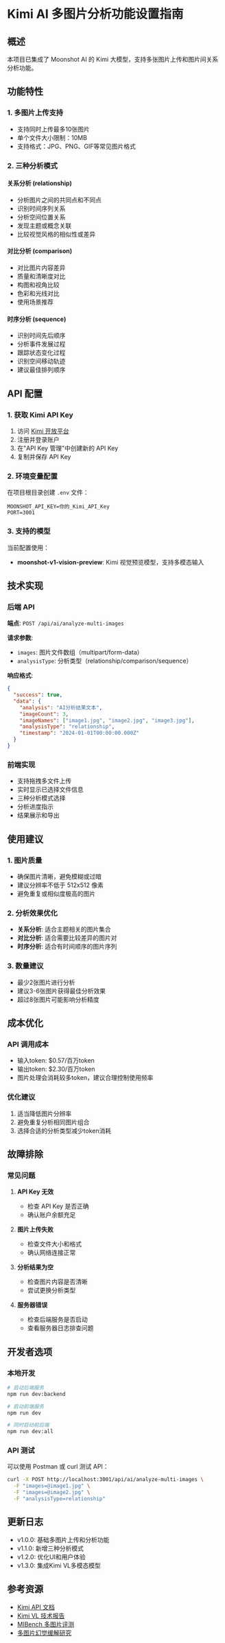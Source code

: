 # Kimi AI 多图片分析功能设置指南

## 概述

本项目已集成了 Moonshot AI 的 Kimi 大模型，支持多张图片上传和图片间关系分析功能。

## 功能特性

### 1. 多图片上传支持
- 支持同时上传最多10张图片
- 单个文件大小限制：10MB
- 支持格式：JPG、PNG、GIF等常见图片格式

### 2. 三种分析模式

#### 关系分析 (relationship)
- 分析图片之间的共同点和不同点
- 识别时间序列关系
- 分析空间位置关系
- 发现主题或概念关联
- 比较视觉风格的相似性或差异

#### 对比分析 (comparison)
- 对比图片内容差异
- 质量和清晰度对比
- 构图和视角比较
- 色彩和光线对比
- 使用场景推荐

#### 时序分析 (sequence)
- 识别时间先后顺序
- 分析事件发展过程
- 跟踪状态变化过程
- 识别空间移动轨迹
- 建议最佳排列顺序

## API 配置

### 1. 获取 Kimi API Key

1. 访问 [Kimi 开放平台](https://platform.moonshot.cn/)
2. 注册并登录账户
3. 在"API Key 管理"中创建新的 API Key
4. 复制并保存 API Key

### 2. 环境变量配置

在项目根目录创建 `.env` 文件：

```env
MOONSHOT_API_KEY=你的_Kimi_API_Key
PORT=3001
```

### 3. 支持的模型

当前配置使用：
- **moonshot-v1-vision-preview**: Kimi 视觉预览模型，支持多模态输入

## 技术实现

### 后端 API

**端点**: `POST /api/ai/analyze-multi-images`

**请求参数**:
- `images`: 图片文件数组（multipart/form-data）
- `analysisType`: 分析类型（relationship/comparison/sequence）

**响应格式**:
```json
{
  "success": true,
  "data": {
    "analysis": "AI分析结果文本",
    "imageCount": 3,
    "imageNames": ["image1.jpg", "image2.jpg", "image3.jpg"],
    "analysisType": "relationship",
    "timestamp": "2024-01-01T00:00:00.000Z"
  }
}
```

### 前端实现

- 支持拖拽多文件上传
- 实时显示已选择文件信息
- 三种分析模式选择
- 分析进度指示
- 结果展示和导出

## 使用建议

### 1. 图片质量
- 确保图片清晰，避免模糊或过暗
- 建议分辨率不低于 512x512 像素
- 避免重复或相似度极高的图片

### 2. 分析效果优化
- **关系分析**: 适合主题相关的图片集合
- **对比分析**: 适合需要比较差异的图片对
- **时序分析**: 适合有时间顺序的图片序列

### 3. 数量建议
- 最少2张图片进行分析
- 建议3-6张图片获得最佳分析效果
- 超过8张图片可能影响分析精度

## 成本优化

### API 调用成本
- 输入token: $0.57/百万token
- 输出token: $2.30/百万token
- 图片处理会消耗较多token，建议合理控制使用频率

### 优化建议
1. 适当降低图片分辨率
2. 避免重复分析相同图片组合
3. 选择合适的分析类型减少token消耗

## 故障排除

### 常见问题

1. **API Key 无效**
   - 检查 API Key 是否正确
   - 确认账户余额充足

2. **图片上传失败**
   - 检查文件大小和格式
   - 确认网络连接正常

3. **分析结果为空**
   - 检查图片内容是否清晰
   - 尝试更换分析类型

4. **服务器错误**
   - 检查后端服务是否启动
   - 查看服务器日志排查问题

## 开发者选项

### 本地开发

```bash
# 启动后端服务
npm run dev:backend

# 启动前端服务
npm run dev

# 同时启动前后端
npm run dev:all
```

### API 测试

可以使用 Postman 或 curl 测试 API：

```bash
curl -X POST http://localhost:3001/api/ai/analyze-multi-images \
  -F "images=@image1.jpg" \
  -F "images=@image2.jpg" \
  -F "analysisType=relationship"
```

## 更新日志

- v1.0.0: 基础多图片上传和分析功能
- v1.1.0: 新增三种分析模式
- v1.2.0: 优化UI和用户体验
- v1.3.0: 集成Kimi VL多模态模型

## 参考资源

- [Kimi API 文档](https://platform.moonshot.cn/docs)
- [Kimi VL 技术报告](https://arxiv.org/abs/2504.07491)
- [MIBench 多图片评测](https://arxiv.org/abs/2407.15272)
- [多图片幻觉缓解研究](https://arxiv.org/abs/2508.00726)